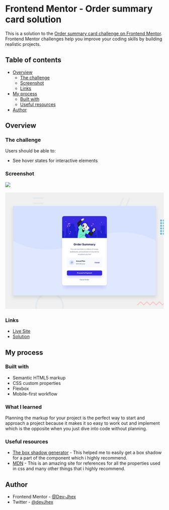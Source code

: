 # Frontend Mentor - Order summary card solution

This is a solution to the [Order summary card challenge on Frontend Mentor](https://www.frontendmentor.io/challenges/order-summary-component-QlPmajDUj). Frontend Mentor challenges help you improve your coding skills by building realistic projects. 

## Table of contents

- [Overview](#overview)
  - [The challenge](#the-challenge)
  - [Screenshot](#screenshot)
  - [Links](#links)
- [My process](#my-process)
  - [Built with](#built-with)
  - [Useful resources](#useful-resources)
- [Author](#author)

## Overview

### The challenge

Users should be able to:

- See hover states for interactive elements

### Screenshot

![](./screenshot.jpg)

![Design preview for the Order summary card coding challenge](./design/desktop-preview.jpg)

### Links
- [Live Site](https://devjhex-order-summary-component-main.vercel.app/)
- [Solution](https://www.frontendmentor.io/solutions/responsive-ordersummarycard-using-flexbox-7BvR05jXxY)

## My process

### Built with

- Semantic HTML5 markup
- CSS custom properties
- Flexbox
- Mobile-first workflow

### What I learned

Planning the markup for your project is the perfect way to start and approach a project because it makes it so easy to work out and implement which is the opposite when you just dive into code without planning.

### Useful resources

- [The box shadow generator](https://www.cssmatic.com/box-shadow) - This helped me to easily get a box shadow for a part of the component which i highly recommend.
- [MDN](https://developer.mozilla.org/en-US/) - This is an amazing site for references for all the properties used in css and many other things that i highly recommend.

## Author
- Frontend Mentor - [@Dev-Jhex](https://www.frontendmentor.io/profile/Dev-Jhex)
- Twitter - [@devJhex](https://www.twitter.com/devJhex)
